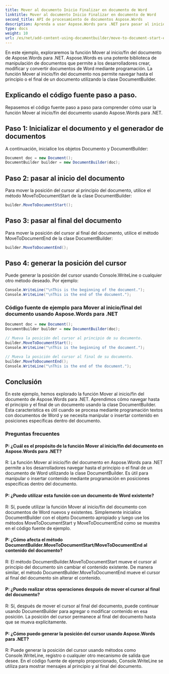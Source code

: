 ```yaml
---
title: Mover al documento Inicio Finalizar en documento de Word
linktitle: Mover al documento Inicio Finalizar en documento de Word
second_title: API de procesamiento de documentos Aspose.Words
description: Aprenda a usar Aspose.Words para .NET para pasar al inicio y al final del documento en documentos de Word con esta guía paso a paso.
type: docs
weight: 10
url: /es/net/add-content-using-documentbuilder/move-to-document-start-end/
---
```

En este ejemplo, exploraremos la función Mover al inicio/fin del documento de Aspose.Words para .NET. Aspose.Words es una potente biblioteca de manipulación de documentos que permite a los desarrolladores crear, modificar y convertir documentos de Word mediante programación. La función Mover al inicio/fin del documento nos permite navegar hasta el principio o el final de un documento utilizando la clase DocumentBuilder.

## Explicando el código fuente paso a paso.

Repasemos el código fuente paso a paso para comprender cómo usar la función Mover al inicio/fin del documento usando Aspose.Words para .NET.


## Paso 1: Inicializar el documento y el generador de documentos

A continuación, inicialice los objetos Documento y DocumentBuilder:

```csharp
Document doc = new Document();
DocumentBuilder builder = new DocumentBuilder(doc);
```

## Paso 2: pasar al inicio del documento

Para mover la posición del cursor al principio del documento, utilice el método MoveToDocumentStart de la clase DocumentBuilder:

```csharp
builder.MoveToDocumentStart();
```

## Paso 3: pasar al final del documento

Para mover la posición del cursor al final del documento, utilice el método MoveToDocumentEnd de la clase DocumentBuilder:

```csharp
builder.MoveToDocumentEnd();
```

## Paso 4: generar la posición del cursor

Puede generar la posición del cursor usando Console.WriteLine o cualquier otro método deseado. Por ejemplo:

```csharp
Console.WriteLine("\nThis is the beginning of the document.");
Console.WriteLine("\nThis is the end of the document.");
```

### Código fuente de ejemplo para Mover al inicio/final del documento usando Aspose.Words para .NET

```csharp
Document doc = new Document();
DocumentBuilder builder = new DocumentBuilder(doc);

// Mueva la posición del cursor al principio de su documento.
builder.MoveToDocumentStart();
Console.WriteLine("\nThis is the beginning of the document.");

// Mueva la posición del cursor al final de su documento.
builder.MoveToDocumentEnd();
Console.WriteLine("\nThis is the end of the document.");
```

## Conclusión

En este ejemplo, hemos explorado la función Mover al inicio/fin del documento de Aspose.Words para .NET. Aprendimos cómo navegar hasta el principio y el final de un documento usando la clase DocumentBuilder. Esta característica es útil cuando se procesa mediante programación textos con documentos de Word y se necesita manipular o insertar contenido en posiciones específicas dentro del documento.

### Preguntas frecuentes

#### P: ¿Cuál es el propósito de la función Mover al inicio/fin del documento en Aspose.Words para .NET?

R: La función Mover al inicio/fin del documento en Aspose.Words para .NET permite a los desarrolladores navegar hasta el principio o el final de un documento de Word utilizando la clase DocumentBuilder. Es útil para manipular o insertar contenido mediante programación en posiciones específicas dentro del documento.

#### P: ¿Puedo utilizar esta función con un documento de Word existente?

R: Sí, puede utilizar la función Mover al inicio/fin del documento con documentos de Word nuevos y existentes. Simplemente inicialice DocumentBuilder con el objeto Documento apropiado y luego use los métodos MoveToDocumentStart y MoveToDocumentEnd como se muestra en el código fuente de ejemplo.

#### P: ¿Cómo afecta el método DocumentBuilder.MoveToDocumentStart/MoveToDocumentEnd al contenido del documento?

R: El método DocumentBuilder.MoveToDocumentStart mueve el cursor al principio del documento sin cambiar el contenido existente. De manera similar, el método DocumentBuilder.MoveToDocumentEnd mueve el cursor al final del documento sin alterar el contenido.

#### P: ¿Puedo realizar otras operaciones después de mover el cursor al final del documento?

R: Sí, después de mover el cursor al final del documento, puede continuar usando DocumentBuilder para agregar o modificar contenido en esa posición. La posición del cursor permanece al final del documento hasta que se mueva explícitamente.

#### P: ¿Cómo puedo generar la posición del cursor usando Aspose.Words para .NET?

R: Puede generar la posición del cursor usando métodos como Console.WriteLine, registro o cualquier otro mecanismo de salida que desee. En el código fuente de ejemplo proporcionado, Console.WriteLine se utiliza para mostrar mensajes al principio y al final del documento.